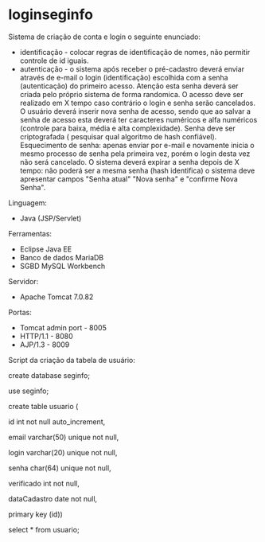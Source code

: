 # loginseginfo
Sistema de criação de conta e login o seguinte enunciado:
- identificação - colocar regras de identificação de nomes, não permitir controle de id iguais.
- autenticação - o sistema após receber o pré-cadastro deverá enviar através de e-mail o login (identificação) escolhida com a senha (autenticação) do primeiro acesso. Atenção esta senha deverá ser criada pelo próprio sistema de forma randomica.
O acesso deve ser realizado em X tempo caso contrário o login e senha serão cancelados.
O usuário deverá inserir nova senha de acesso, sendo que ao salvar a senha de acesso esta deverá ter caracteres numéricos e alfa numéricos (controle para baixa, média e alta complexidade).
Senha deve ser criptografada ( pesquisar qual algoritmo de hash confiável).
Esquecimento de senha: apenas enviar por e-mail e novamente inicia o mesmo processo de senha pela primeira vez, porém o login desta vez não será cancelado.
O sistema deverá expirar a senha depois de X tempo: não poderá ser a mesma senha (hash identifica) o sistema deve apresentar campos "Senha atual" "Nova senha" e "confirme Nova Senha".

Linguagem:
- Java (JSP/Servlet)

Ferramentas: 
- Eclipse Java EE
- Banco de dados MariaDB
- SGBD MySQL Workbench

Servidor:
- Apache Tomcat 7.0.82

Portas:
- Tomcat admin port - 8005
- HTTP/1.1 - 8080
- AJP/1.3 - 8009

Script da criação da tabela de usuário:

  create database seginfo;

  use seginfo;

  create table usuario (

  id int not null auto_increment,

  email varchar(50) unique not null,

  login varchar(20) unique not null,

  senha char(64) unique not null,

  verificado int not null,

  dataCadastro date not null,

  primary key (id))


select * from usuario;
